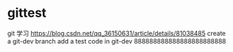 # gittest
git 学习
https://blog.csdn.net/qq_36150631/article/details/81038485
create a git-dev branch
add a test code in git-dev
888888888888888888888888
